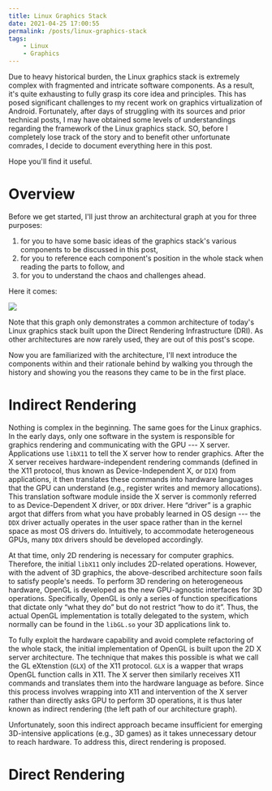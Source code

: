```yaml
---
title: Linux Graphics Stack
date: 2021-04-25 17:00:55
permalink: /posts/linux-graphics-stack
tags: 
    - Linux 
    - Graphics
---
```


Due to heavy historical burden, the Linux graphics stack is extremely complex with fragmented and intricate software components. As a result, it's quite exhausting to fully grasp its core idea and principles. This has posed significant challenges to my recent work on graphics virtualization of Android. Fortunately, after days of struggling with its sources and prior technical posts, I may have obtained some levels of understandings regarding the framework of the Linux graphics stack. SO, before I completely lose track of the story and to benefit other unfortunate comrades, I decide to document everything here in this post. 

Hope you'll find it useful.

# Overview
Before we get started, I'll just throw an architectural graph at you for three purposes:

1) for you to have some basic ideas of the graphics stack's various components to be discussed in this post, 
2) for you to reference each component's position in the whole stack when reading the parts to follow, and
3) for you to understand the chaos and challenges ahead.

Here it comes:

<img src="{{site.url}}/images/posts/graphics stack.svg">

Note that this graph only demonstrates a common architecture of today's Linux graphics stack built upon the Direct Rendering Infrastructure (DRI).
As other architectures are now rarely used, they are out of this post's scope.

Now you are familiarized with the architecture, I'll next introduce the components within and their rationale behind by walking you through the history and showing you the reasons they came to be in the first place.

# Indirect Rendering

Nothing is complex in the beginning. The same goes for the Linux graphics. In the early days, only one software in the system is responsible for graphics rendering and communicating with the GPU --- X server. Applications use ``libX11`` to tell the X server how to render graphics. After the X server receives hardware-independent rendering commands (defined in the X11 protocol, thus known as Device-Independent X, or ``DIX``) from applications, it then translates these commands into hardware languages that the GPU can understand (e.g., register writes and memory allocations). This translation software module inside the X server is commonly referred to as Device-Dependent X driver, or ``DDX`` driver. Here “driver” is a graphic argot that differs from what you have probably learned in OS design --- the ``DDX`` driver actually operates in the user space rather than in the kernel space as most OS drivers do. Intuitively, to accommodate heterogeneous GPUs, many ``DDX`` drivers should be developed accordingly.

At that time, only 2D rendering is necessary for computer graphics. Therefore, the initial ``libX11`` only includes 2D-related operations. However, with the advent of 3D graphics, the above-described architecture soon fails to satisfy people's needs. To perform 3D rendering on heterogeneous hardware,
OpenGL is developed as the new GPU-agnostic interfaces for 3D operations. Specifically, OpenGL is only a series of function specifications that dictate only “what they do” but do not restrict “how to do it”. Thus, the actual OpenGL implementation is totally delegated to the system, which normally can be found in the ``libGL.so`` your 3D applications link to.

To fully exploit the hardware capability and avoid complete refactoring of the whole stack, the initial implementation of OpenGL is built upon the 2D X server architecture. The technique that makes this possible is what we call the GL eXtenstion (``GLX``) of the X11 protocol. ``GLX`` is a wapper that wraps OpenGL function calls in X11. The X server then similarly receives X11 commands and translates them into the hardware language as before. Since this process involves wrapping into X11 and intervention of the X server rather than directly asks GPU to perform 3D operations, it is thus later known as indirect rendering (the left path of our architecture graph).

Unfortunately, soon this indirect approach became insufficient for emerging 3D-intensive applications (e.g., 3D games) as it takes unnecessary detour to reach hardware. To address this, direct rendering is proposed.

# Direct Rendering
